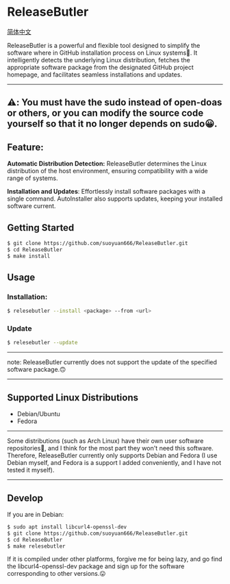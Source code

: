 # ReleaseButler
[简体中文](./REDME_ZH_CN.md)

ReleaseButler is a powerful and flexible tool designed to simplify the software where in GitHub installation process on Linux systems🤗. It intelligently detects the underlying Linux distribution, fetches the appropriate software package from the designated GitHub project homepage, and facilitates seamless installations and updates.

---
⚠️: You must have the **sudo** instead of **open-doas** or others, or you can modify the source code yourself so that it no longer depends on sudo😀.
---

## Feature:

 **Automatic Distribution Detection:** ReleaseButler determines the Linux distribution of the host environment, ensuring compatibility with a wide range of systems.

 **Installation and Updates**: Effortlessly install software packages with a single command. AutoInstaller also supports updates, keeping your installed software current. 

## Getting Started

```bash
$ git clone https://github.com/suoyuan666/ReleaseButler.git
$ cd ReleaseButler
$ make install
```

## Usage

### Installation:

```bash
$ relesebutler --install <package> --from <url>
```

### Update

```bash
$ relesebutler --update
```

---

note: ReleaseButler currently does not support the update of the specified software package.🙃

---

## Supported Linux Distributions

- Debian/Ubuntu
- Fedora

---

Some distributions (such as Arch Linux) have their own user software repositories🥲, and I think for the most part they won't need this software. Therefore, ReleaseButler currently only supports Debian and Fedora (I use Debian myself, and Fedora is a support I added conveniently, and I have not tested it myself).

---

## Develop

If you are in Debian:

```bash
$ sudo apt install libcurl4-openssl-dev
$ git clone https://github.com/suoyuan666/ReleaseButler.git
$ cd ReleaseButler
$ make relesebutler
```

If it is compiled under other platforms, forgive me for being lazy, and go find the libcurl4-openssl-dev package and sign up for the software corresponding to other versions.😛